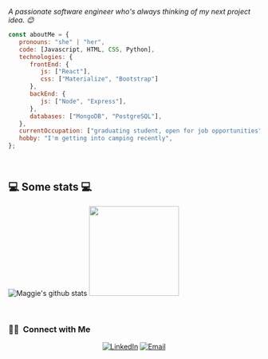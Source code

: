 <p><em>A passionate software engineer who's always thinking of my next project idea. 😊</br>
</em></p>


```javascript
const aboutMe = {
   pronouns: "she" | "her",
   code: [Javascript, HTML, CSS, Python],
   technologies: {
      frontEnd: {
         js: ["React"],
         css: ["Materialize", "Bootstrap"]
      },
      backEnd: {
         js: ["Node", "Express"],
      },
      databases: ["MongoDB", "PostgreSQL"],
   },
   currentOccupation: ["graduating student, open for job opportunities"],
   hobby: "I'm getting into camping recently",
};
```
</br>
<h2>💻 Some stats 💻</h2>

![Maggie's github stats](https://github-readme-stats.vercel.app/api?username=qingge-yu&show_icons=true&title_color=fff&icon_color=79ff97&text_color=9f9f9f&bg_color=151515)
 <img height="180em" src="https://github-readme-stats.vercel.app/api/top-langs/?username=qingge-yu&theme=buefy&layout=compact" />

</br>
<h3> 🤝🏻 &nbsp;Connect with Me </h3>

<p align="center">
<a href="https://www.linkedin.com/in/maggie-yu-se"><img alt="LinkedIn" src="https://img.shields.io/badge/LinkedIn-Aditya%20Vikram%20Singh-blue?style=flat-square&logo=linkedin"></a>
<a href="maggieqgg@gmail.com"><img alt="Email" src="https://img.shields.io/badge/Email-avsingh@umass.edu-blue?style=flat-square&logo=gmail"></a>
</p>
